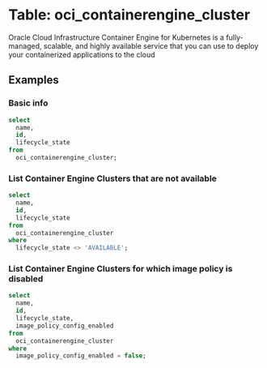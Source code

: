 # Table: oci_containerengine_cluster

Oracle Cloud Infrastructure Container Engine for Kubernetes is a fully-managed, scalable, and highly available service that you can use to deploy your containerized applications to the cloud

## Examples

### Basic info

```sql
select
  name,
  id,
  lifecycle_state
from
  oci_containerengine_cluster;
```

### List Container Engine Clusters that are not available

```sql
select
  name,
  id,
  lifecycle_state
from
  oci_containerengine_cluster
where
  lifecycle_state <> 'AVAILABLE';
```
### List Container Engine Clusters for which image policy is disabled

```sql
select
  name,
  id,
  lifecycle_state,
  image_policy_config_enabled
from
  oci_containerengine_cluster
where
  image_policy_config_enabled = false;
```